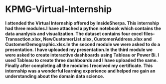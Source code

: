 # KPMG-Virtual-Internship
**I attended the Virtual Internship offered by InsideSherpa. This internship had three modules.I have attached a python notebook which contains the data ananlysis and visualization. The dataset contains four excel files-Transaction.xlsx, NewCustomerList.xlsx, CustomerAddress.xlsx and CustomerDemographic.xlsx.In the second module we were asked to do a presentation. I have uploaded my presentation.In the third module we were asked to create interactive dashboards using Tableau or Power Bi. I used Tableau to create three dashboards and I have uploaded the same. Finally after completing all the modules I received my certificate.
This internship was a wonderful learning experience and helped me gain an understanding about the domain data science.**
